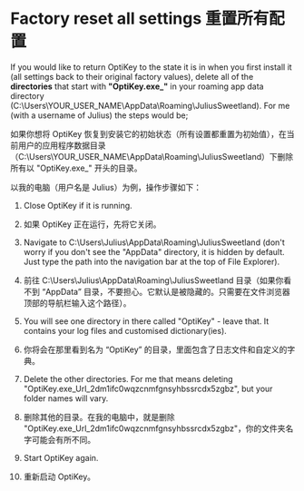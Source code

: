 Factory reset all settings
重置所有配置
======

If you would like to return OptiKey to the state it is in when you first install it (all settings back to their original factory values), delete all of the **directories** that start with **"OptiKey.exe_"** in your roaming app data directory (C:\Users\YOUR_USER_NAME\AppData\Roaming\JuliusSweetland). For me (with a username of Julius) the steps would be;

如果你想将 OptiKey 恢复到安装它的初始状态（所有设置都重置为初始值），在当前用户的应用程序数据目录（C:\Users\YOUR_USER_NAME\AppData\Roaming\JuliusSweetland）下删除所有以 "OptiKey.exe_" 开头的目录。

以我的电脑（用户名是 Julius）为例，操作步骤如下：

1. Close OptiKey if it is running.
1. 如果 OptiKey 正在运行，先将它关闭。

2. Navigate to C:\Users\Julius\AppData\Roaming\JuliusSweetland (don't worry if you don't see the "AppData" directory, it is hidden by default. Just type the path into the navigation bar at the top of File Explorer).
2. 前往 C:\Users\Julius\AppData\Roaming\JuliusSweetland 目录（如果你看不到 “AppData” 目录，不要担心。它默认是被隐藏的。只需要在文件浏览器顶部的导航栏输入这个路径）。

3. You will see one directory in there called "OptiKey" - leave that. It contains your log files and customised dictionary(ies).
3. 你将会在那里看到名为 “OptiKey” 的目录，里面包含了日志文件和自定义的字典。

4. Delete the other directories. For me that means deleting "OptiKey.exe_Url_2dm1ifc0wqzcnmfgnsyhbssrcdx5zgbz", but your folder names will vary.
4. 删除其他的目录。在我的电脑中，就是删除 "OptiKey.exe_Url_2dm1ifc0wqzcnmfgnsyhbssrcdx5zgbz"，你的文件夹名字可能会有所不同。

5. Start OptiKey again.
5. 重新启动 OptiKey。
